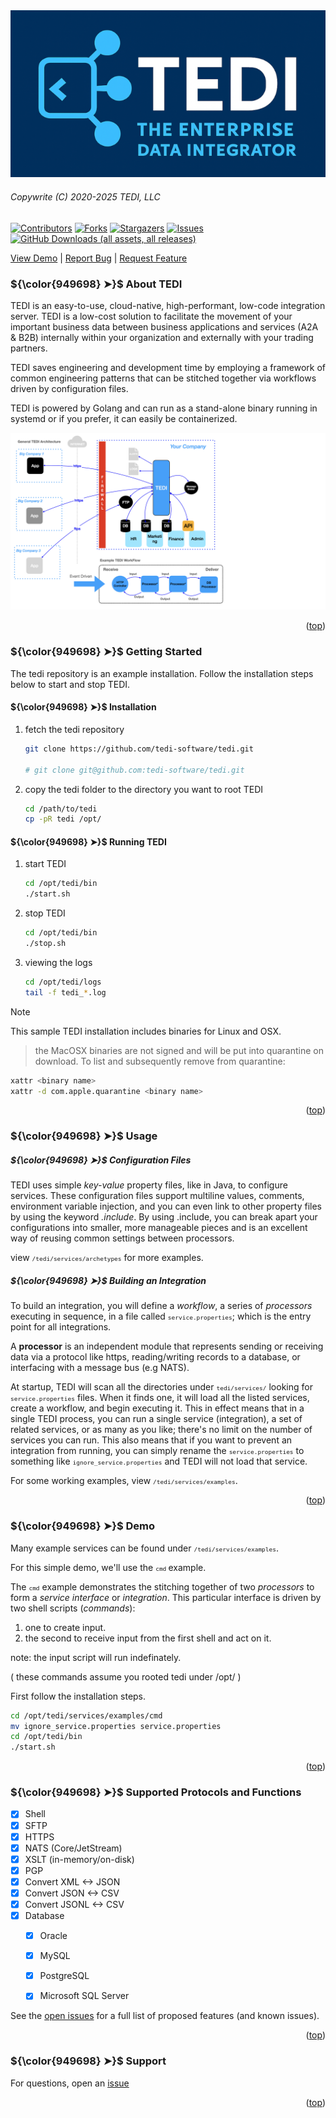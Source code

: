 
<div align="left">
  <a href="https://github.com/tedi-software/tedi">
    <img src="images/tedi_banner_small.png" alt="Tedi" >
  </a>
</div>

###### *Copywrite (C) 2020-2025 TEDI, LLC*

[![Contributors][contributors-shield]][contributors-url]
[![Forks][forks-shield]][forks-url]
[![Stargazers][stars-shield]][stars-url]
[![Issues][issues-shield]][issues-url]
[![GitHub Downloads (all assets, all releases)][downloads-shield]][downloads-url]

<p align="left">
<a href="#demo">View Demo</a>
    |
    <a href="https://github.com/tedi-software/tedi/issues/new?labels=bug&template=bug-report---.md">Report Bug</a>
    |
    <a href="https://github.com/tedi-software/rtedi/issues/new?labels=enhancement&template=feature-request---.md">Request Feature</a>
</p>

<a id="top"></a>

### ${\color{949698} ➤}$ About TEDI
<p align="left">
TEDI is an easy-to-use, cloud-native, high-performant, low-code integration server. TEDI is a low-cost solution to facilitate the movement of your important business data between business applications and services (A2A & B2B) internally within your organization and externally with your trading partners.

TEDI saves engineering and development time by employing a framework of common engineering patterns that can be stitched together via workflows driven by configuration files.

TEDI is powered by Golang and can run as a stand-alone binary running in systemd or if you prefer, it can easily be containerized.
</p>
<div align="center">
  <a href="https://github.com/tedi-software/tedi">
    <img src="images/adiag.png" alt="architectural-diagram" >
  </a>
</div>

<p align="right">(<a href="#top">top</a>)</p>

### ${\color{949698} ➤}$ Getting Started
The tedi repository is an example installation. Follow the installation steps below to start and stop TEDI.

#### ${\color{949698} ➤}$ Installation
1. fetch the tedi repository
   ```sh
   git clone https://github.com/tedi-software/tedi.git

   # git clone git@github.com:tedi-software/tedi.git
   ```
2. copy the tedi folder to the directory you want to root TEDI
   ```sh
   cd /path/to/tedi
   cp -pR tedi /opt/
   ```

#### ${\color{949698} ➤}$ Running TEDI
1. start TEDI
   ```sh
   cd /opt/tedi/bin
   ./start.sh
   ```
2. stop TEDI
   ```sh
   cd /opt/tedi/bin
   ./stop.sh
   ```
3. viewing the logs
   ```sh
   cd /opt/tedi/logs
   tail -f tedi_*.log
   ```

> [!NOTE]
> This sample TEDI installation includes binaries for Linux and OSX.

> the MacOSX binaries are not signed and will be put into quarantine on download. To list and subsequently remove from quarantine:
```sh
xattr <binary name>
xattr -d com.apple.quarantine <binary name>
```

<p align="right">(<a href="#top">top</a>)</p>


### ${\color{949698} ➤}$ Usage

##### ${\color{949698} ➤}$ Configuration Files

TEDI uses simple *key-value* property files, like in Java, to configure services. These configuration files support multiline values, comments, environment variable injection, and you can even link to other property files by using the keyword *.include*. By using .include, you can break apart your configurations into smaller, more manageable pieces and is an excellent way of reusing common settings between processors.


view <span style="font-size:0.80em;">``` /tedi/services/archetypes ```</span> for more examples.


##### ${\color{949698} ➤}$ Building an Integration

To build an integration, you will define a *workflow*, a series of *processors* executing in sequence, in a file called <span style="font-size:0.80em;">``` service.properties ```</span>; which is the entry point for all integrations.

A **processor** is an independent module that represents sending or receiving data via a protocol like https, reading/writing records to a database, or interfacing with a message bus (e.g NATS).

At startup, TEDI will scan all the directories under <span style="font-size:0.80em;">``` tedi/services/ ```</span> looking for <span style="font-size:0.80em;">``` service.properties ```</span> files. When it finds one, it will load all the listed services, create a workflow, and begin executing it. This in effect means that in a single TEDI process, you can run a single service (integration), a set of related services, or as many as you like; there's no limit on the number of services you can run. This also means that if you want to prevent an integration from running, you can simply rename the <span style="font-size:0.80em;">``` service.properties ```</span> to something like <span style="font-size:0.80em;">``` ignore_service.properties ```</span>  and TEDI will not load that service.

For some working examples, view <span style="font-size:0.80em;">``` /tedi/services/examples ```</span>.


<p align="right">(<a href="#top">top</a>)</p>
<a id="demo"></a>

### ${\color{949698} ➤}$ Demo

Many example services can be found under <span style="font-size:0.80em;">``` /tedi/services/examples ```</span>.

For this simple demo, we'll use the <span style="font-size:0.80em;"> ``` cmd ``` </span> example.

The <span style="font-size:0.80em;">``` cmd ```</span> example demonstrates the stitching together of two *processors* to form a *service interface* or *integration*. 
This particular interface is driven by two shell scripts (*commands*): 
1. one to create input.
2. the second to receive input from the first shell and act on it.

note: the input script will run indefinately.

( these commands assume you rooted tedi under /opt/ )

First follow the installation steps.

```sh
cd /opt/tedi/services/examples/cmd
mv ignore_service.properties service.properties
cd /opt/tedi/bin
./start.sh
```

<p align="right">(<a href="#top">top</a>)</p>


### ${\color{949698} ➤}$ Supported Protocols and Functions
- [x] Shell
- [x] SFTP
- [x] HTTPS
- [x] NATS (Core/JetStream)
- [x] XSLT (in-memory/on-disk)
- [x] PGP
- [x] Convert XML <-> JSON
- [x] Convert JSON <-> CSV
- [x] Convert JSONL <-> CSV
- [x] Database
  - [x] Oracle
  - [x] MySQL
  - [x] PostgreSQL
  - [x] Microsoft SQL Server


See the [open issues](https://github.com/tedi-software/tedi/issues) for a full list of proposed features (and known issues).

<p align="right">(<a href="#top">top</a>)</p>


### ${\color{949698} ➤}$ Support
For questions, open an [issue](https://github.com/tedi-software/tedi/issues) 

<p align="right">(<a href="#top">top</a>)</p>



[contributors-shield]: https://img.shields.io/github/contributors/tedi-software/tedi.svg?style=for-the-badge
[contributors-url]:    https://github.com/tedi-software/tedi/graphs/contributors

[downloads-shield]:    https://img.shields.io/github/release/tedi-software/tedi.svg?style=for-the-badge
[downloads-url]:       https://img.shields.io/github/downloads/tedi-software/tedi/total

[forks-shield]:        https://img.shields.io/github/forks/tedi-software/tedi.svg?style=for-the-badge
[forks-url]:           https://github.com/tedi-software/tedi/network/members

[stars-shield]:        https://img.shields.io/github/stars/tedi-software/tedi.svg?style=for-the-badge
[stars-url]:           https://github.com/tedi-software/tedi/stargazers

[issues-shield]:       https://img.shields.io/github/issues/tedi-software/tedi.svg?style=for-the-badge
[issues-url]:          https://github.com/tedi-software/tedi/issues

[license-shield]:      https://img.shields.io/badge/License-Commercial-FF0000
[license-url]:         https://raw.githubusercontent.com/tedi-software/tedi/main/LICENSE
